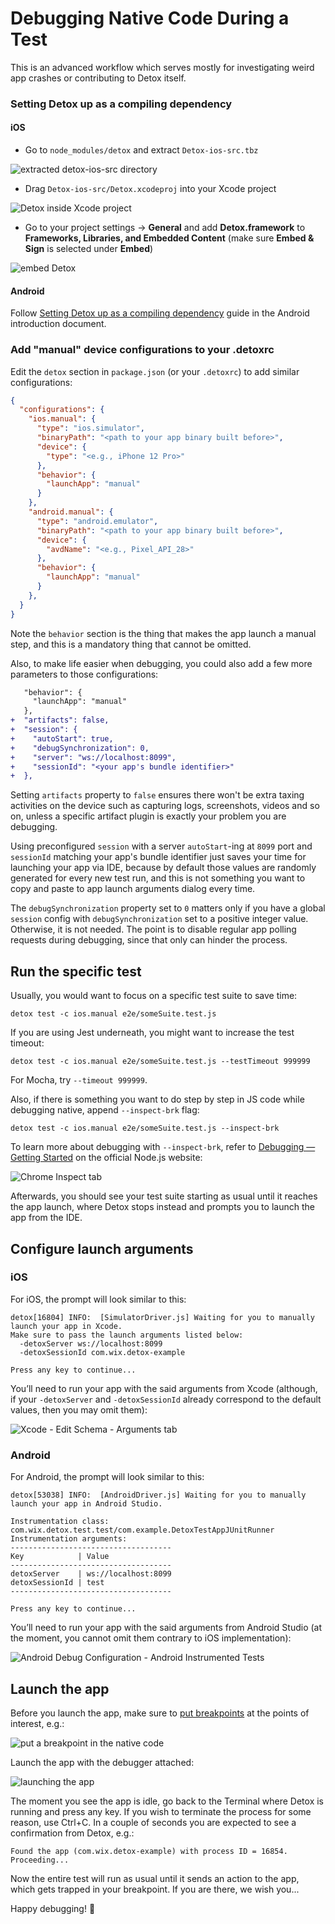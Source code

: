 # Debugging Native Code During a Test

This is an advanced workflow which serves mostly for investigating weird app crashes or
contributing to Detox itself.

### Setting Detox up as a compiling dependency

#### iOS

- Go to `node_modules/detox` and extract `Detox-ios-src.tbz`

![extracted detox-ios-src directory](https://user-images.githubusercontent.com/1962469/103086842-55dcd180-45ee-11eb-9fd9-33e8c5b1df42.png)

- Drag `Detox-ios-src/Detox.xcodeproj` into your Xcode project

![Detox inside Xcode project](https://user-images.githubusercontent.com/1962469/103087243-7e190000-45ef-11eb-90c3-36659870bc3c.png)

- Go to your project settings -> **General** and add **Detox.framework** to **Frameworks, Libraries, and Embedded Content** (make sure **Embed & Sign** is selected under **Embed**)

![embed Detox](https://user-images.githubusercontent.com/1962469/103087279-9be66500-45ef-11eb-8b8b-c34480379216.png)

#### Android

Follow [Setting Detox up as a compiling dependency](Introduction.Android.md#setting-detox-up-as-a-compiling-dependency) guide in the Android introduction document.

### Add "manual" device configurations to your .detoxrc

Edit the `detox` section in `package.json` (or your `.detoxrc`) to add similar configurations:

```json
{
  "configurations": {
    "ios.manual": {
      "type": "ios.simulator",
      "binaryPath": "<path to your app binary built before>",
      "device": {
        "type": "<e.g., iPhone 12 Pro>"
      },
      "behavior": {
        "launchApp": "manual"
      }
    },
    "android.manual": {
      "type": "android.emulator",
      "binaryPath": "<path to your app binary built before>",
      "device": {
        "avdName": "<e.g., Pixel_API_28>"
      },
      "behavior": {
        "launchApp": "manual"
      }
    },
  }
}
```

Note the `behavior` section is the thing that makes the app launch a manual step, and this is a
mandatory thing that cannot be omitted.

Also, to make life easier when debugging, you could also add a few more parameters to those
configurations:

```diff
   "behavior": {
     "launchApp": "manual"
   },
+  "artifacts": false,
+  "session": {
+    "autoStart": true,
+    "debugSynchronization": 0,
+    "server": "ws://localhost:8099",
+    "sessionId": "<your app's bundle identifier>"
+  },
```

Setting `artifacts` property to `false` ensures there won't be extra taxing activities on the
device such as capturing logs, screenshots, videos and so on, unless a specific artifact plugin is
exactly your problem you are debugging.

Using preconfigured `session` with a server `autoStart`-ing at `8099` port and `sessionId` matching your app's
bundle identifier just saves your time for launching your app via IDE, because by default those values are
randomly generated for every new test run, and this is not something you want to copy and paste to
app launch arguments dialog every time.

The `debugSynchronization` property set to `0` matters only if you have a global `session` config
with `debugSynchronization` set to a positive integer value. Otherwise, it is not needed. The point
is to disable regular app polling requests during debugging, since that only can hinder the process.

## Run the specific test

Usually, you would want to focus on a specific test suite to save time:

```
detox test -c ios.manual e2e/someSuite.test.js
```

If you are using Jest underneath, you might want to increase the test timeout:

```
detox test -c ios.manual e2e/someSuite.test.js --testTimeout 999999
```

For Mocha, try `--timeout 999999`.

Also, if there is something you want to do step by step in JS code while debugging native, append
`--inspect-brk` flag:

```
detox test -c ios.manual e2e/someSuite.test.js --inspect-brk
```

To learn more about debugging with `--inspect-brk`, refer to [Debugging — Getting Started](https://nodejs.org/en/docs/guides/debugging-getting-started/) on the official Node.js website:

![Chrome Inspect tab](https://user-images.githubusercontent.com/1962469/103086457-5fb20500-45ed-11eb-8b28-906abab66f45.png)

Afterwards, you should see your test suite starting as usual until it reaches the app launch, where
Detox stops instead and prompts you to launch the app from the IDE.

## Configure launch arguments

### iOS

For iOS, the prompt will look similar to this:

```
detox[16804] INFO:  [SimulatorDriver.js] Waiting for you to manually launch your app in Xcode.
Make sure to pass the launch arguments listed below:
  -detoxServer ws://localhost:8099
  -detoxSessionId com.wix.detox-example

Press any key to continue...
```

You’ll need to run your app with the said arguments from Xcode (although, if your `-detoxServer` and
`-detoxSessionId` already correspond to the default values, then you may omit them):

![Xcode - Edit Schema - Arguments tab](https://user-images.githubusercontent.com/1962469/102654237-e5126100-4178-11eb-81f4-34c1dd2ca357.png)

### Android

For Android, the prompt will look similar to this:

```
detox[53038] INFO:  [AndroidDriver.js] Waiting for you to manually launch your app in Android Studio.

Instrumentation class: com.wix.detox.test.test/com.example.DetoxTestAppJUnitRunner
Instrumentation arguments:
------------------------------------
Key            | Value
------------------------------------
detoxServer    | ws://localhost:8099
detoxSessionId | test
------------------------------------

Press any key to continue...
```

You’ll need to run your app with the said arguments from Android Studio (at the moment, you cannot omit them contrary to iOS implementation):

![Android Debug Configuration - Android Instrumented Tests](https://user-images.githubusercontent.com/1962469/102651211-d3c75580-4174-11eb-8cf8-1587329820aa.png)

## Launch the app

Before you launch the app, make sure to [put breakpoints](https://developer.apple.com/documentation/xcode/setting-breakpoints-to-pause-your-running-app) at the points of interest, e.g.:

![put a breakpoint in the native code](https://user-images.githubusercontent.com/1962469/103086544-8d974980-45ed-11eb-8057-e03d9f664cad.png)

Launch the app with the debugger attached:

![launching the app](https://user-images.githubusercontent.com/1962469/103086633-ca634080-45ed-11eb-9443-713ef46a1c35.png)

The moment you see the app is idle, go back to the Terminal where Detox is running
and press any key. If you wish to terminate the process for some reason, use Ctrl+C.
In a couple of seconds you are expected to see a confirmation from Detox, e.g.:

```
Found the app (com.wix.detox-example) with process ID = 16854. Proceeding...
```

Now the entire test will run as usual until it sends an action to the app, which gets trapped
in your breakpoint. If you are there, we wish you...

Happy debugging! 🥳
